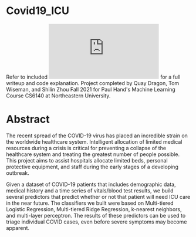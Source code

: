 # Covid19_ICU
Refer to included ![PDF](https://github.com/quaydragon/Covid19_ICU/blob/main/COVID19%20Severity%20Prediction%20Models.pdf) for a full writeup and code explanation. Project completed by Quay Dragon, Tom Wiseman, and Shilin Zhou Fall 2021 for Paul Hand's Machine Learning Course CS6140 at Northeastern University.  

# Abstract
The recent spread of the COVID-19 virus has placed an incredible strain on the worldwide healthcare system. Intelligent allocation of limited medical resources during a crisis is critical for preventing a collapse of the healthcare system and treating the greatest number of people possible. This project aims to assist hospitals allocate limited beds, personal protective equipment, and staff during the early stages of a developing outbreak.

Given a dataset of COVID-19 patients that includes demographic data, medical history and a time series of vitals/blood test results, we build several predictors that predict whether or not that patient will need ICU care in the near future. The classifiers we built were based on Multi-tiered Logistic Regression, Multi-tiered Ridge Regression, k-nearest neighbors, and multi-layer perceptron. The results of these predictors can be used to triage individual COVID cases, even before severe symptoms may become apparent. 
